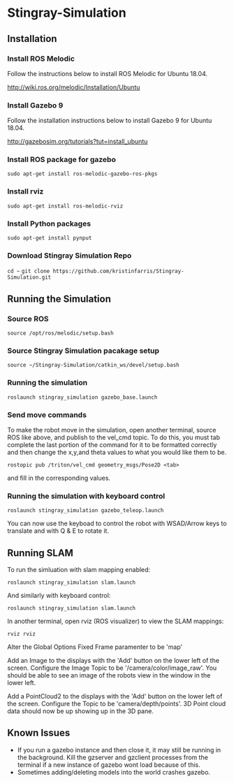 # Stingray-Simulation

## Installation

### Install ROS Melodic

Follow the instructions below to install ROS Melodic for Ubuntu 18.04.

http://wiki.ros.org/melodic/Installation/Ubuntu 

### Install Gazebo 9

Follow the installation instructions below to install Gazebo 9 for Ubuntu 18.04.

http://gazebosim.org/tutorials?tut=install_ubuntu

### Install ROS package for gazebo

`sudo apt-get install ros-melodic-gazebo-ros-pkgs`

### Install rviz

`sudo apt-get install ros-melodic-rviz`

### Install Python packages

`sudo apt-get install pynput`

### Download Stingray Simulation Repo

`cd ~`
`git clone https://github.com/kristinfarris/Stingray-Simulation.git`

## Running the Simulation

### Source ROS

`source /opt/ros/melodic/setup.bash`

### Source Stingray Simulation pacakage setup
`source ~/Stingray-Simulation/catkin_ws/devel/setup.bash` 

### Running the simulation

`roslaunch stingray_simulation gazebo_base.launch`

### Send move commands

To make the robot move in the simulation, open another terminal, source ROS like above, and publish to the vel_cmd topic. To do this, you must tab complete the last portion of the command for it to be formatted correctly and then change the x,y,and theta values to what you would like them to be.

`rostopic pub /triton/vel_cmd geometry_msgs/Pose2D <tab>`

and fill in the corresponding values.

### Running the simulation with keyboard control

`roslaunch stingray_simulation gazebo_teleop.launch`

You can now use the keyboad to control the robot with WSAD/Arrow keys to translate and with Q & E to rotate it.  


## Running SLAM

To run the simluation with slam mapping enabled:

`roslaunch stingray_simulation slam.launch`

And similarly with keyboard control:

`roslaunch stingray_simulation slam.launch`

In another terminal, open rviz (ROS visualizer) to view the SLAM mappings:

`rviz rviz`

Alter the Global Options Fixed Frame paramenter to be 'map'

Add an Image to the displays with the 'Add' button on the lower left of the screen. Configure the Image Topic to be '/camera/color/image_raw'. You should be able to see an image of the robots view in the window in the lower left.  

Add a PointCloud2 to the displays with the 'Add' button on the lower left of the screen. Configure the Topic to be 'camera/depth/points'. 3D Point cloud data should now be up showing up in the 3D pane.  


## Known Issues
- If you run a gazebo instance and then close it, it may still be running in the background. Kill the gzserver and gzclient processes from the terminal if a new instance of gazebo wont load because of this. 
- Sometimes adding/deleting models into the world crashes gazebo. 

